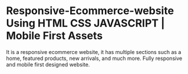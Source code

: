 # Responsive-Ecommerce-website Using HTML CSS JAVASCRIPT | Mobile First Assets
It is a  responsive ecommerce website, it has multiple sections such as a home, featured products, new arrivals, and much more. Fully responsive and mobile first designed website.
